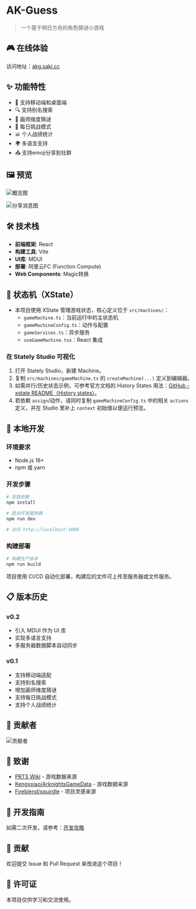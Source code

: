 # AK-Guess

> 一个基于明日方舟的角色猜谜小游戏

## 🎮 在线体验

访问地址：[akg.saki.cc](http://akg.saki.cc)

## ✨ 功能特性

- 📱 支持移动端和桌面端
- 🔍 支持别名搜索
- 🎨 画师维度猜谜
- 📅 每日挑战模式
- 📊 个人战绩统计
- 🌍 多语言支持
- 📤 支持emoji分享到社群

## 🖼️ 预览

![概览图](https://github.com/lie5860/ak-guess/blob/main/image/overview.png?raw=true)

![分享消息图](https://github.com/lie5860/ak-guess/blob/main/image/message.png?raw=true)

## 🛠️ 技术栈

- **前端框架**: React
- **构建工具**: Vite
- **UI库**: MDUI
- **部署**: 阿里云FC (Function Compute)
- **Web Components**: Magic转换

## 🧩 状态机（XState）

- 本项目使用 XState 管理游戏状态，核心定义位于 `src/machines/`：
  - `gameMachine.ts`：当前运行中的主状态机
  - `gameMachineConfig.ts`：动作与配置
  - `gameServices.ts`：异步服务
  - `useGameMachine.tsx`：React 集成

### 在 Stately Studio 可视化

1. 打开 Stately Studio，新建 Machine。
2. 复制 `src/machines/gameMachine.ts` 的 `createMachine(...)` 定义到编辑器。
3. 如需并行/历史状态示例，可参考官方文档的 History States 用法：[GitHub - xstate README（History states）](https://github.com/statelyai/xstate?tab=readme-ov-file#history-states)。
4. 若依赖 `assign`/动作，请同时复制 `gameMachineConfig.ts` 中的相关 `actions` 定义，并在 Studio 里补上 `context` 初始值以便运行预览。

## 🚀 本地开发

### 环境要求
- Node.js 16+
- npm 或 yarn

### 开发步骤

```bash
# 安装依赖
npm install

# 启动开发服务器
npm run dev

# 访问 http://localhost:3000
```

### 构建部署

```bash
# 构建生产版本
npm run build
```

项目使用 CI/CD 自动化部署，构建后的文件可上传至服务器或文件服务。

## 📋 版本历史

### v0.2
- 引入 MDUI 作为 UI 库
- 实现多语言支持
- 多服务器数据脚本自动同步

### v0.1
- 支持移动端适配
- 支持别名搜索
- 增加画师维度猜谜
- 支持每日挑战模式
- 支持个人战绩统计

## 👥 贡献者

![贡献者](https://github.com/lie5860/ak-guess/blob/main/image/contributors.png?raw=true)

## 🙏 致谢

- [PRTS Wiki](http://prts.wiki/) - 游戏数据来源
- [Kengxxiao/ArknightsGameData](https://github.com/Kengxxiao/ArknightsGameData) - 游戏数据来源
- [Fireblend/squirdle](https://github.com/Fireblend/squirdle) - 项目灵感来源

## 📝 开发指南

如需二次开发，请参考：[开发攻略](https://www.bilibili.com/read/cv15611509)

## 🤝 贡献

欢迎提交 Issue 和 Pull Request 来改进这个项目！

## 📄 许可证

本项目仅供学习和交流使用。
